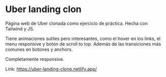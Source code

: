 # Uber landing clon
Página web de Uber clonada como ejercicio de práctica. Hecha con Tailwind y JS.

Tiene animaciones sutiles pero interesantes, como el hover en los links, el menu responsive y botón de scroll to top. Además de las transiciones más comunes en botones y anchors.

Completamente responsive.

Link: https://uber-landing-clone.netlify.app/ 
